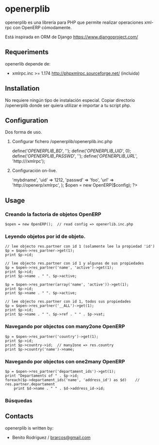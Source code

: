 # openerplib

openerplib es una librería para PHP que permite realizar operaciones xml-rpc con OpenERP 
cómodamente.

Está inspirada en ORM de Django https://www.djangoproject.com/

## Requeriments

openerlib depende de:

* xmlrpc.inc >= 1.174 http://phpxmlrpc.sourceforge.net/ (incluida)

## Installation

No requiere ningún tipo de instalación especial. Copiar directorio /openerplib 
donde ser quiera utilizar e importar a tu script php.

## Configuration

Dos forma de uso.

1. Configurar fichero /openerplib/openerplib.inc.php

	define('_OPENERPLIB_BD_', '');
	define('_OPENERPLIB_UID_', 0);
	define('_OPENERPLIB_PASSWD_', '');
	define('_OPENERPLIB_URL_', 'http://<URL>/xmlrpc');

2. Configuración on-live.

	<?php
		$config = array(
			'bd'        => 'mybdname',
			'uid'       => 1212,
			'passwd'    => 'foo',
			'url'       => 'http://openerp/xmlrpc',
		);
	
		$open = new OpenERP($config);
	?>

## Usage

### Creando la factoria de objetos OpenERP

	$open = new OpenERP();	// read config => openerlib.inc.php

### Leyendo objetos por id de objeto.

	// lee objecto res.partner con id 1 (solamente lee la propiedad 'id')
	$p = $open->res_partner->get(1);
	print $p->id;
	
	// lee objecto res.partner con id 1 y algunas de sus propiedades
	$p = $open->res_partner('name', 'active')->get(1);
	print $p->id;
	print $p->name . " ". $p->active;
	
	$p = $open->res_partner(array('name', 'active'))->get(1);
	print $p->id;
	print $p->name . " ". $p->active;
	
	// lee objecto res.partner con id 1, todos sus propiedades
	$p = $open->res_partner('__ALL')->get(1);
	print $p->id;
    print $p->name . " ". $p->ref . " " . $p->vat;
    
### Navegando por objectos con many2one OpenERP
	
	$p = $open->res_partner('country')->get(1);
	print $p->id;
	print $p->country->id;	// many2one => res.country
	print $p->country('name')->name;
	
### Navegando por objectos con one2many OpenERP

	$p = $open->res_partner('departament_ids')->get(1);
	print "Departaments of " . $p->id; 
	foreach($p->departament_ids('name', 'address_id') as $d)	// res.partner.departament
		print $d->name . " " . $d->address_id->id;
	
### Búsquedas


## Contacts

openerplib is written by:

* Benito Rodriguez / brarcos@gmail.com